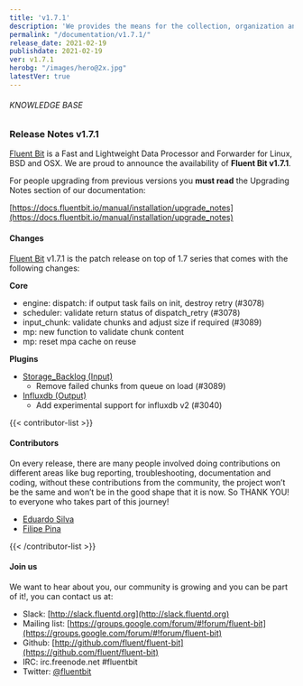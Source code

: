 ```yaml
---
title: 'v1.7.1'
description: 'We provides the means for the collection, organization and computerized retrieval of knowledgeand Lightweight Data Forwarder for Linux, BSD and OSX. We are proud to announce the availability of Fluent Bit v1.7.1.'
permalink: "/documentation/v1.7.1/"
release_date: 2021-02-19
publishdate: 2021-02-19
ver: v1.7.1
herobg: "/images/hero@2x.jpg"
latestVer: true
---
```


###### KNOWLEDGE BASE

### Release Notes v1.7.1

[Fluent Bit](https://fluentbit.io) is a Fast and Lightweight Data Processor and Forwarder for Linux, BSD and OSX. We are proud to announce the availability of **Fluent Bit v1.7.1**.

For people upgrading from previous versions you **must read** the Upgrading Notes section of our documentation:

[https://docs.fluentbit.io/manual/installation/upgrade_notes](https://docs.fluentbit.io/manual/installation/upgrade_notes)

#### Changes

[Fluent Bit](https://fluentbit.io) v1.7.1 is the patch release on top of 1.7 series that comes with the following changes:


**Core**

* engine: dispatch: if output task fails on init, destroy retry (#3078)
* scheduler: validate return status of dispatch_retry (#3078)
* input_chunk: validate chunks and adjust size if required (#3089)
* mp: new function to validate chunk content
* mp: reset mpa cache on reuse



**Plugins**

* [Storage_Backlog (Input)](https://docs.fluentbit.io/manual/pipeline/inputs/storage_backlog/)
  * Remove failed chunks from queue on load (#3089)
* [Influxdb (Output)](https://docs.fluentbit.io/manual/pipeline/outputs/influxdb/)
  * Add experimental support for influxdb v2 (#3040)



{{< contributor-list >}}

#### Contributors

On every release, there are many people involved doing contributions on different areas like bug reporting, troubleshooting, documentation and coding, without these contributions from the community, the project won’t be the same and won’t be in the good shape that it is now. So THANK YOU! to everyone who takes part of this journey!

* [Eduardo Silva](https://github.com/edsiper)
* [Filipe Pina](https://github.com/fopina)

{{< /contributor-list >}}

#### Join us

We want to hear about you, our community is growing and you can be part of it!, you can contact us at:

* Slack: [http://slack.fluentd.org](http://slack.fluentd.org)
* Mailing list: [https://groups.google.com/forum/#!forum/fluent-bit](https://groups.google.com/forum/#!forum/fluent-bit)
* Github: [http://github.com/fluent/fluent-bit](https://github.com/fluent/fluent-bit)
* IRC: irc.freenode.net #fluentbit
* Twitter: [@fluentbit](https://twitter.com/fluentbit)